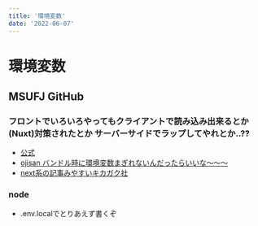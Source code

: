 ```yaml
---
title: '環境変数'
date: '2022-06-07'
---
```


# 環境変数

## MSUFJ GitHub

### フロントでいろいろやってもクライアントで読み込み出来るとか(Nuxt)対策されたとか サーバーサイドでラップしてやれとか..??

- [公式](https://nextjs-ja-translation-docs.vercel.app/docs/basic-features/environment-variables)
- [ojisan バンドル時に環境変数まぎれないんだったらいいな～～～](https://blog.ojisan.io/next-env/)
- [next系の記事みやすいキカガク社](https://fwywd.com/tech/next-env)

### node
- .env.localでとりあえず書くぞ